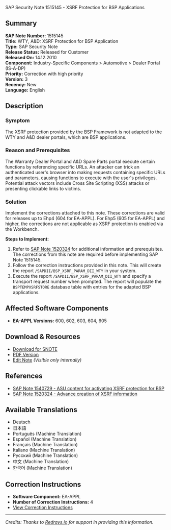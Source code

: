 SAP Security Note 1515145 - XSRF Protection for BSP Applications

## Summary

**SAP Note Number:** 1515145  
**Title:** WTY, A&D: XSRF Protection for BSP Application  
**Type:** SAP Security Note  
**Release Status:** Released for Customer  
**Released On:** 14.12.2010  
**Component:** Industry-Specific Components > Automotive > Dealer Portal (IS-A-DP)  
**Priority:** Correction with high priority  
**Version:** 3  
**Recency:** New  
**Language:** English  

## Description

### Symptom
The XSRF protection provided by the BSP Framework is not adapted to the WTY and A&D dealer portals, which are BSP applications.

### Reason and Prerequisites
The Warranty Dealer Portal and A&D Spare Parts portal execute certain functions by referencing specific URLs. An attacker can trick an authenticated user's browser into making requests containing specific URLs and parameters, causing functions to execute with the user's privileges. Potential attack vectors include Cross Site Scripting (XSS) attacks or presenting clickable links to victims.

### Solution
Implement the corrections attached to this note. These corrections are valid for releases up to Ehp4 (604 for EA-APPL). For Ehp5 (605 for EA-APPL) and higher, the corrections are not applicable as XSRF protection is enabled via the Workbench.

**Steps to Implement:**
1. Refer to [SAP Note 1520324](https://me.sap.com/notes/1520324) for additional information and prerequisites. The corrections from this note are required before implementing SAP Note 1515145.
2. Follow the correction instructions provided in this note. This will create the report `/SAPDII/BSP_XSRF_PARAM_DII_WTY` in your system.
3. Execute the report `/SAPDII/BSP_XSRF_PARAM_DII_WTY` and specify a transport request number when prompted. The report will populate the `BSPTEMPXSRFSTORE` database table with entries for the adapted BSP applications.

## Affected Software Components

- **EA-APPL Versions:** 600, 602, 603, 604, 605

## Download & Resources

- [Download for SNOTE](https://notesdownloads.sap.com/note/0040000008981322017)
- [PDF Version](https://userapps.support.sap.com/sap/support/sfm/notes/print/0001515145?language=en-US&token=AAC7B774D7439691A59974C5D71A224C)
- [Edit Note](https://me.sap.com/corrins/0001515145/229) _(Visible only internally)_

## References

- [SAP Note 1540729 - ASU content for activating XSRF protection for BSP](https://me.sap.com/notes/1540729)
- [SAP Note 1520324 - Advance creation of XSRF information](https://me.sap.com/notes/1520324)

## Available Translations

- Deutsch
- 日本語
- Português (Machine Translation)
- Español (Machine Translation)
- Français (Machine Translation)
- Italiano (Machine Translation)
- Русский (Machine Translation)
- 中文 (Machine Translation)
- 한국어 (Machine Translation)

## Correction Instructions

- **Software Component:** EA-APPL  
- **Number of Correction Instructions:** 4  
- [View Correction Instructions](https://me.sap.com/corrins/0001515145/229)  

---

*Credits: Thanks to [Redrays.io](https://redrays.io) for support in providing this information.*